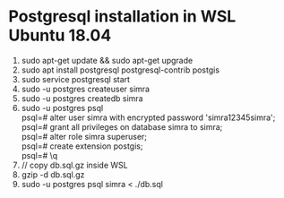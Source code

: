 # Postgresql installation in WSL Ubuntu 18.04
1. sudo apt-get update && sudo apt-get upgrade
2. sudo apt install postgresql postgresql-contrib postgis 
3. sudo service postgresql start
4. sudo -u postgres createuser simra
5. sudo -u postgres createdb simra
6. sudo -u postgres psql <br />
    psql=# alter user simra with encrypted password 'simra12345simra'; <br />
    psql=# grant all privileges on database simra to simra;  <br />
    psql=# alter role simra superuser;  <br />
    psql=# create extension postgis;  <br />
    psql=# \q  <br />
7. // copy db.sql.gz inside WSL
8. gzip -d db.sql.gz 
9. sudo -u postgres psql simra < ./db.sql
